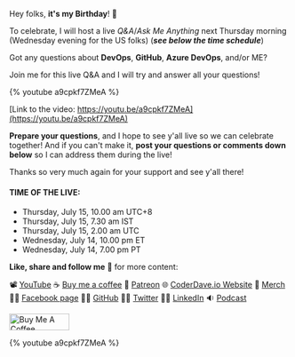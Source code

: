 Hey folks, __it's my Birthday__! 🥳

To celebrate, I will host a live _Q&A_/_Ask Me Anything_ next Thursday morning (Wednesday evening for the US folks) (___see below the time schedule___)

Got any questions about __DevOps__, __GitHub__, __Azure DevOps__, and/or ME?

Join me for this live Q&A and I will try and answer all your questions!

{% youtube a9cpkf7ZMeA %}

[Link to the video: https://youtu.be/a9cpkf7ZMeA](https://youtu.be/a9cpkf7ZMeA)

__Prepare your questions__, and I hope to see y'all live so we can celebrate together! And if you can't make it, __post your questions or comments down below__ so I can address them during the live!

Thanks so very much again for your support and see y'all there!

#### TIME OF THE LIVE:

- Thursday, July 15, 10.00 am UTC+8
- Thursday, July 15, 7.30 am IST
- Thursday, July 15, 2.00 am UTC
- Wednesday, July 14, 10.00 pm ET
- Wednesday, July 14, 7.00 pm PT

__Like, share and follow me__ 🚀 for more content:

📽 [YouTube](https://www.youtube.com/CoderDave)
☕ [Buy me a coffee](https://buymeacoffee.com/CoderDave)
💖 [Patreon](https://patreon.com/CoderDave)
🌐 [CoderDave.io Website](https://coderdave.io)
👕 [Merch](https://geni.us/cdmerch)
👦🏻 [Facebook page](https://www.facebook.com/CoderDaveYT)
🐱‍💻 [GitHub](https://github.com/n3wt0n)
👲🏻 [Twitter](https://www.twitter.com/davide.benvegnu)
👴🏻 [LinkedIn](https://www.linkedin.com/in/davidebenvegnu/)
🔉 [Podcast](https://geni.us/cdpodcast)

<a href="https://www.buymeacoffee.com/CoderDave" target="_blank"><img src="https://cdn.buymeacoffee.com/buttons/v2/default-yellow.png" alt="Buy Me A Coffee" style="height: 30px !important; width: 108px !important;" ></a>

{% youtube a9cpkf7ZMeA %}